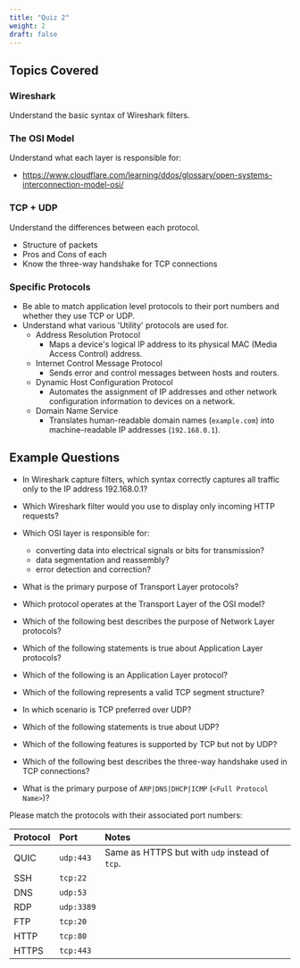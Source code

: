 ```yaml
---
title: "Quiz 2"
weight: 2
draft: false
---
```


## Topics Covered

### Wireshark

Understand the basic syntax of Wireshark filters.

### The OSI Model

Understand what each layer is responsible for:

- https://www.cloudflare.com/learning/ddos/glossary/open-systems-interconnection-model-osi/

### TCP + UDP

Understand the differences between each protocol.

- Structure of packets
- Pros and Cons of each
- Know the three-way handshake for TCP connections

### Specific Protocols

- Be able to match application level protocols to their port numbers and whether
  they use TCP or UDP.
- Understand what various 'Utility' protocols are used for.
  - Address Resolution Protocol
    - Maps a device's logical IP address to its physical MAC (Media Access
      Control) address.
  - Internet Control Message Protocol
    - Sends error and control messages between hosts and routers.
  - Dynamic Host Configuration Protocol
    - Automates the assignment of IP addresses and other network configuration
      information to devices on a network.
  - Domain Name Service
    - Translates human-readable domain names (`example.com`) into
      machine-readable IP addresses (`192.168.0.1`).

## Example Questions

- In Wireshark capture filters, which syntax correctly captures all traffic only
  to the IP address 192.168.0.1?
- Which Wireshark filter would you use to display only incoming HTTP requests?

- Which OSI layer is responsible for:
  - converting data into electrical signals or bits for transmission?
  - data segmentation and reassembly?
  - error detection and correction?

- What is the primary purpose of Transport Layer protocols?
- Which protocol operates at the Transport Layer of the OSI model?

- Which of the following best describes the purpose of Network Layer protocols?

- Which of the following statements is true about Application Layer protocols?
- Which of the following is an Application Layer protocol?

- Which of the following represents a valid TCP segment structure?
- In which scenario is TCP preferred over UDP?
- Which of the following statements is true about UDP?
- Which of the following features is supported by TCP but not by UDP?
- Which of the following best describes the three-way handshake used in TCP
  connections?

- What is the primary purpose of `ARP|DNS|DHCP|ICMP` (`<Full Protocol Name>`)?

Please match the protocols with their associated port numbers:

| Protocol | Port       | Notes                                          |
| :------- | :--------- | :--------------------------------------------- |
| QUIC     | `udp:443`  | Same as HTTPS but with `udp` instead of `tcp`. |
| SSH      | `tcp:22`   |                                                |
| DNS      | `udp:53`   |                                                |
| RDP      | `udp:3389` |                                                |
| FTP      | `tcp:20`   |                                                |
| HTTP     | `tcp:80`   |                                                |
| HTTPS    | `tcp:443`  |                                                |

